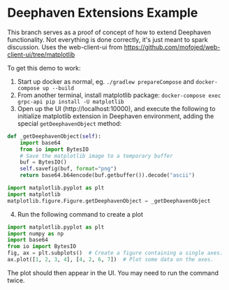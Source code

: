 # Deephaven Extensions Example

This branch serves as a proof of concept of how to extend Deephaven functionality. Not everything is done correctly, it's just meant to spark discussion.
Uses the web-client-ui from https://github.com/mofojed/web-client-ui/tree/matplotlib

To get this demo to work:
1. Start up docker as normal, eg. `./gradlew prepareCompose` and `docker-compose up --build`
2. From another terminal, install matplotlib package: `docker-compose exec grpc-api pip install -U matplotlib`
3. Open up the UI (http://localhost:10000), and execute the following to initialize matplotlib extension in Deephaven environment, adding the special `getDeephavenObject` method:
```python
def _getDeephavenObject(self):
    import base64
    from io import BytesIO
    # Save the matplotlib image to a temporary buffer
    buf = BytesIO()
    self.savefig(buf, format="png")
    return base64.b64encode(buf.getbuffer()).decode("ascii")

import matplotlib.pyplot as plt
import matplotlib
matplotlib.figure.Figure.getDeephavenObject = _getDeephavenObject
```
4. Run the following command to create a plot 
```python
import matplotlib.pyplot as plt
import numpy as np
import base64
from io import BytesIO
fig, ax = plt.subplots()  # Create a figure containing a single axes.
ax.plot([1, 2, 3, 4], [4, 2, 6, 7])  # Plot some data on the axes.
```

The plot should then appear in the UI. You may need to run the command twice.